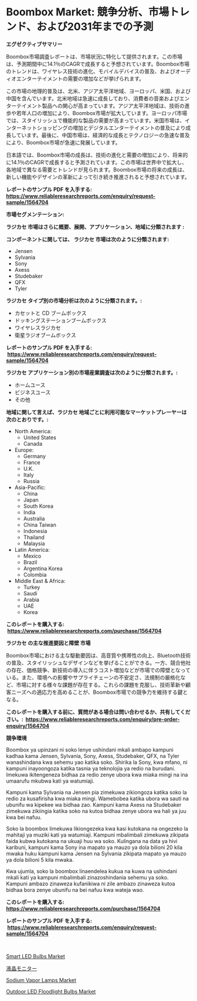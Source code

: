 <p><h1>Boombox Market: 競争分析、市場トレンド、および2031年までの予測</h1></p><p><strong>エグゼクティブサマリー</strong></p>
<p><p>Boombox市場調査レポートは、市場状況に特化して提供されます。この市場は、予測期間中に14.1％のCAGRで成長すると予想されています。Boombox市場のトレンドは、ワイヤレス技術の進化、モバイルデバイスの普及、およびオーディオエンターテイメントの需要の増加などが挙げられます。</p><p>この市場の地理的普及は、北米、アジア太平洋地域、ヨーロッパ、米国、および中国を含んでいます。北米地域は急速に成長しており、消費者の音楽およびエンターテイメント製品への関心が高まっています。アジア太平洋地域は、技術の進歩や若年人口の増加により、Boombox市場が拡大しています。ヨーロッパ市場では、スタイリッシュで機能的な製品の需要が高まっています。米国市場は、インターネットショッピングの増加とデジタルエンターテイメントの普及により成長しています。最後に、中国市場は、経済的な成長とテクノロジーの急速な普及により、Boombox市場が急速に発展しています。</p><p>日本語では、Boombox市場の成長は、技術の進化と需要の増加により、将来的に14.1％のCAGRで成長すると予測されています。この市場は世界中で拡大し、各地域で異なる需要とトレンドが見られます。Boombox市場の将来の成長は、新しい機能やデザインの革新によって引き続き推進されると予想されています。</p></p>
<p><strong>レポートのサンプル PDF を入手する: <a href="https://www.reliableresearchreports.com/enquiry/request-sample/1564704">https://www.reliableresearchreports.com/enquiry/request-sample/1564704</a></strong></p>
<p><strong>市場セグメンテーション:</strong></p>
<p><strong> ラジカセ 市場はさらに概要、展開、アプリケーション、地域に分類されます :</strong></p>
<p><strong>コンポーネントに関しては、 ラジカセ 市場は次のように分類されます: &nbsp;</strong></p>
<p><ul><li>Jensen</li><li>Sylvania</li><li>Sony</li><li>Axess</li><li>Studebaker</li><li>QFX</li><li>Tyler</li></ul></p>
<p><strong> ラジカセ タイプ別の市場分析は次のように分類されます。:</strong></p>
<p><ul><li>カセットと CD ブームボックス</li><li>ドッキングステーションブームボックス</li><li>ワイヤレスラジカセ</li><li>衛星ラジオブームボックス</li></ul></p>
<p><strong>レポートのサンプル PDF を入手する: &nbsp;<a href="https://www.reliableresearchreports.com/enquiry/request-sample/1564704">https://www.reliableresearchreports.com/enquiry/request-sample/1564704</a></strong></p>
<p><strong> ラジカセ アプリケーション別の市場産業調査は次のように分類されます。:</strong></p>
<p><ul><li>ホームユース</li><li>ビジネスユース</li><li>その他</li></ul></p>
<p><strong>地域に関して言えば、ラジカセ 地域ごとに利用可能なマーケットプレーヤーは次のとおりです。:</strong></p>
<p><ul>
    <li>
        North America:
        <ul>
            <li>United States</li>
            <li>Canada</li>
        </ul>
    </li>
    <li>
        Europe:
        <ul>
            <li>Germany</li>
            <li>France</li>
            <li>U.K.</li>
            <li>Italy</li>
            <li>Russia</li>
        </ul>
    </li>
    <li>
        Asia-Pacific:
        <ul>
            <li>China</li>
            <li>Japan</li>
            <li>South Korea</li>
            <li>India</li>
            <li>Australia</li>
            <li>China Taiwan</li>
            <li>Indonesia</li>
            <li>Thailand</li>
            <li>Malaysia</li>
        </ul>
    </li>
    <li>
        Latin America:
        <ul>
            <li>Mexico</li>
            <li>Brazil</li>
            <li>Argentina Korea</li>
            <li>Colombia</li>
        </ul>
    </li>
    <li>
        Middle East & Africa:
        <ul>
            <li>Turkey</li>
            <li>Saudi</li>
            <li>Arabia</li>
            <li>UAE</li>
            <li>Korea</li>
        </ul>
    </li>
    </ul></p>
<p><strong>このレポートを購入する: &nbsp;<a href="https://www.reliableresearchreports.com/purchase/1564704">https://www.reliableresearchreports.com/purchase/1564704</a></strong></p>
<p><strong>ラジカセ の主な推進要因と障壁 市場</strong></p>
<p><p>Boombox市場における主な駆動要因は、高音質や携帯性の向上、Bluetooth技術の普及、スタイリッシュなデザインなどを挙げることができる。一方、競合他社の存在、価格競争、新技術の導入に伴うコスト増加などが市場での障壁となっている。また、環境への影響やサプライチェーンの不安定さ、法規制の厳格化など、市場に対する様々な課題が存在する。これらの課題を克服し、技術革新や顧客ニーズへの適応力を高めることが、Boombox市場での競争力を維持する鍵となる。</p></p>
<p><strong>このレポートを購入する前に、質問がある場合は問い合わせるか、共有してください。:&nbsp; <a href="https://www.reliableresearchreports.com/enquiry/pre-order-enquiry/1564704">https://www.reliableresearchreports.com/enquiry/pre-order-enquiry/1564704</a></strong></p>
<p><strong>競争環境</strong></p>
<p><p>Boombox ya upinzani ni soko lenye ushindani mkali ambapo kampuni kadhaa kama Jensen, Sylvania, Sony, Axess, Studebaker, QFX, na Tyler wanashindana kwa sehemu yao katika soko. Shirika la Sony, kwa mfano, ni kampuni inayoongoza katika tasnia ya teknolojia ya redio na burudani. Imekuwa ikitengeneza bidhaa za redio zenye ubora kwa miaka mingi na ina umaarufu mkubwa kati ya watumiaji.</p><p>Kampuni kama Sylvania na Jensen pia zimekuwa zikiongoza katika soko la redio za kusafirisha kwa miaka mingi. Wamebobea katika ubora wa sauti na ubunifu wa kipekee wa bidhaa zao. Kampuni kama Axess na Studebaker zimekuwa zikiingia katika soko na kutoa bidhaa zenye ubora wa hali ya juu kwa bei nafuu.</p><p>Soko la boombox limekuwa likiongezeka kwa kasi kutokana na ongezeko la mahitaji ya muziki kati ya watumiaji. Kampuni mbalimbali zimekuwa zikipata faida kubwa kutokana na ukuaji huu wa soko. Kulingana na data ya hivi karibuni, kampuni kama Sony ina mapato ya mauzo ya dola bilioni 20 kila mwaka huku kampuni kama Jensen na Sylvania zikipata mapato ya mauzo ya dola bilioni 5 kila mwaka.</p><p>Kwa ujumla, soko la boombox linaendelea kukua na kuwa na ushindani mkali kati ya kampuni mbalimbali zinazoshindania sehemu ya soko. Kampuni ambazo zinaweza kufanikiwa ni zile ambazo zinaweza kutoa bidhaa bora zenye ubunifu na bei nafuu kwa wateja wao.</p></p>
<p><strong>このレポートを購入する: &nbsp; <a href="https://www.reliableresearchreports.com/purchase/1564704">https://www.reliableresearchreports.com/purchase/1564704</a></strong></p>
<p><strong>レポートのサンプル PDF を入手する: &nbsp;<a href="https://www.reliableresearchreports.com/enquiry/request-sample/1564704">https://www.reliableresearchreports.com/enquiry/request-sample/1564704</a></strong><strong></strong></p>
<p>&nbsp;</p>
<p><p><a href="https://github.com/changoleonlaverguenzanoexiste/Market-Research-Report-List-2/blob/main/smart-led-bulbs-market.md">Smart LED Bulbs Market</a></p><p><a href="https://github.com/one-cool-chick/Market-Research-Report-List-1/blob/main/33148556577.md">液晶モニター</a></p><p><a href="https://github.com/pizolina/Market-Research-Report-List-3/blob/main/sodium-vapor-lamps-market.md">Sodium Vapor Lamps Market</a></p><p><a href="https://github.com/tamvrosiya/Market-Research-Report-List-3/blob/main/outdoor-led-floodlight-bulbs-market.md">Outdoor LED Floodlight Bulbs Market</a></p></p>